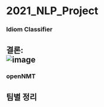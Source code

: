 # 2021_NLP_Project

### Idiom Classifier

결론:<br/>
![image](https://user-images.githubusercontent.com/75319377/137847522-3208cc15-fdfb-46c0-8562-f2b6e9236320.png)
---

### openNMT

팀별 정리
---
